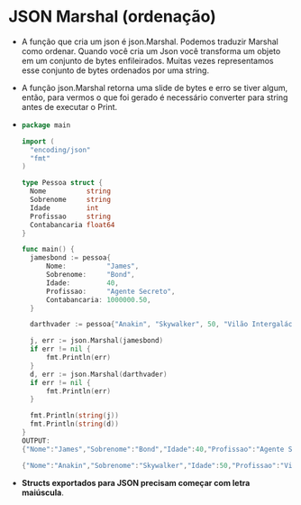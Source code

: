# JSON Marshal (ordenação)

- A função que cria um json é json.Marshal. Podemos traduzir Marshal como ordenar. Quando você cria um Json você transforma um objeto em um conjunto de bytes enfileirados. Muitas vezes representamos esse conjunto de bytes ordenados por uma string.
- A função json.Marshal retorna uma slide de bytes e erro se tiver algum, então, para vermos o que foi gerado é necessário converter para string antes de executar o Print.

- ```go
  package main
  
  import (
  	"encoding/json"
  	"fmt"
  )
  
  type Pessoa struct {
  	Nome          string
  	Sobrenome     string
  	Idade         int
  	Profissao     string
  	Contabancaria float64
  }
  
  func main() {
  	jamesbond := pessoa{
  		Nome:          "James",
  		Sobrenome:     "Bond",
  		Idade:         40,
  		Profissao:     "Agente Secreto",
  		Contabancaria: 1000000.50,
  	}
  
  	darthvader := pessoa{"Anakin", "Skywalker", 50, "Vilão Intergaláctico", 50000000000000.83}
  
  	j, err := json.Marshal(jamesbond)
  	if err != nil {
  		fmt.Println(err)
  	}
  	d, err := json.Marshal(darthvader)
  	if err != nil {
  		fmt.Println(err)
  	}
  
  	fmt.Println(string(j))
  	fmt.Println(string(d))
  }
  OUTPUT: 
  {"Nome":"James","Sobrenome":"Bond","Idade":40,"Profissao":"Agente Secreto","Contabancaria":1000000.5}
  
  {"Nome":"Anakin","Sobrenome":"Skywalker","Idade":50,"Profissao":"Vilão Intergaláctico","Contabancaria":50000000000000.83}
  
  ```

- **Structs exportados para JSON precisam começar com letra maiúscula**.